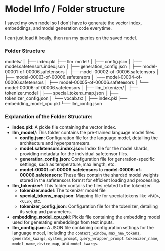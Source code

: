 # Model Info / Folder structure

I saved my own model so I don't have to generate the vector index, embeddings, and model generation code everytime.

I can just load it locally, then run my queries on the saved model.

### Folder Structure

models/
│
├── index.pkl
├── llm_model/
│ ├── config.json
│ ├── model.safetensors.index.json
│ ├── generation_config.json
│ ├── model-00001-of-00006.safetensors
│ ├── model-00002-of-00006.safetensors
│ ├── model-00003-of-00006.safetensors
│ ├── model-00004-of-00006.safetensors
│ ├── model-00005-of-00006.safetensors
│ └── model-00006-of-00006.safetensors
│
├── llm_tokenizer/
│ ├── tokenizer.model
│ ├── special_tokens_map.json
│ ├── tokenizer_config.json
│ └── vocab.txt
│
├── index.pkl
├── embedding_model_cpu.pkl
└── llm_config.json

### Explanation of the Folder Structure:

- **index.pkl**: A pickle file containing the vector index.
- **llm_model/**: This folder contains the pre-trained language model files.
  - **config.json**: Configuration file for the language model, detailing the architecture and hyperparameters.
  - **model.safetensors.index.json**: Index file for the model shards, providing metadata for the individual safetensor files.
  - **generation_config.json**: Configuration file for generation-specific settings, such as temperature, max length, etc.
  - **model-00001-of-00006.safetensors** to **model-00006-of-00006.safetensors**: These files contain the sharded model weights stored in the safetensors format for efficient loading and processing.
- **llm_tokenizer/**: This folder contains the files related to the tokenizer.
  - **tokenizer.model**: The tokenizer model file
  - **special_tokens_map.json**: Mapping file for special tokens like `<PAD>`, `<CLS>`, etc.
  - **tokenizer_config.json**: Configuration file for the tokenizer, detailing its setup and parameters.
- **embedding_model_cpu.pkl**: Pickle file containing the embedding model used for generating embeddings from text inputs.
- **llm_config.json**: A JSON file containing configuration settings for the language model, including the `context_window`, `max_new_tokens`, `generate_kwargs`, `system_prompt`, `query_wrapper_prompt`, `tokenizer_name`, `model_name`, `device_map`, and `model_kwargs`.
